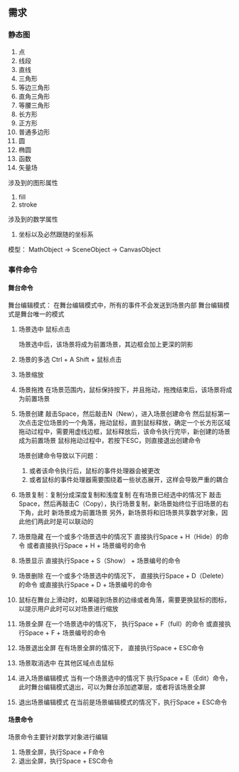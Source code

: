 ## 需求

### 静态图

1. 点
2. 线段
3. 直线
4. 三角形
5. 等边三角形
6. 直角三角形
7. 等腰三角形
8. 长方形
9. 正方形
10. 普通多边形
11. 圆
12. 椭圆
13. 函数
14. 矢量场

涉及到的图形属性

1. fill
2. stroke
<!-- 3. 呈现形式（比如用原生的画法，还是折线图） -->

涉及到的数学属性

1. 坐标以及必然跟随的坐标系


模型：
MathObject -> SceneObject -> CanvasObject


### 事件命令

#### 舞台命令
舞台编辑模式：
在舞台编辑模式中，所有的事件不会发送到场景内部
舞台编辑模式是舞台唯一的模式

1. 场景选中
    鼠标点击

    场景选中后，该场景将成为前置场景，其边框会加上更深的阴影

2. 场景的多选
    Ctrl + A 
    Shift + 鼠标点击


3. 场景缩放
    

4. 场景拖拽
    在场景范围内，鼠标保持按下，并且拖动，拖拽结束后，该场景将成为前置场景

5. 场景创建
   敲击Space，然后敲击N（New），进入场景创建命令
   然后鼠标第一次点击定位场景的一个角落，拖动鼠标，直到鼠标释放，确定一个长方形区域
   拖动过程中，需要用虚线边框，鼠标释放后，该命令执行完毕，新创建的场景成为前置场景
   鼠标拖动过程中，若按下ESC，则直接退出创建命令

   场景创建命令导致以下问题：
   1. 或者该命令执行后，鼠标的事件处理器会被更改
   2. 或者鼠标的事件处理器需要围绕着一些状态展开，这样会导致严重的耦合

6. 场景复制：复制分成深度复制和浅度复制
    在有场景已经选中的情况下
    敲击Space，然后再敲击C（Copy），执行场景复制，新场景始终位于旧场景的右下角，此时
    新场景成为前置场景
    另外，新场景将和旧场景共享数学对象，因此他们两此时是可以联动的

7. 场景隐藏
   在一个或多个场景选中的情况下
   直接执行Space + H（Hide）的命令
   或者直接执行Space + H + 场景编号的命令

8. 场景显示
   直接执行Space + S（Show） + 场景编号的命令

9.  场景删除
    在一个或多个场景选中的情况下，
    直接执行Space + D（Delete）的命令
    或直接执行Space + D + 场景编号的命令

10. 鼠标在舞台上滑动时，如果碰到场景的边缘或者角落，需要更换鼠标的图标，以提示用户此时可以对场景进行缩放
11. 场景全屏
    在一个场景选中的情况下，
    执行Space + F（full）的命令
    或直接执行Space + F + 场景编号的命令

12. 场景退出全屏
    在有场景全屏的情况下，
    直接执行Space + ESC命令

13. 场景取消选中
    在其他区域点击鼠标

14. 进入场景编辑模式
    当有一个场景选中的情况下
    执行Space + E（Edit）命令，
    此时舞台编辑模式退出，可以为舞台添加遮罩层，或者将该场景全屏
15. 退出场景编辑模式
    在当前是场景编辑模式的情况下，执行Space + ESC命令



#### 场景命令
场景命令主要针对数学对象进行编辑
1. 场景全屏，执行Space + F命令
2. 退出全屏，执行Space + ESC命令



